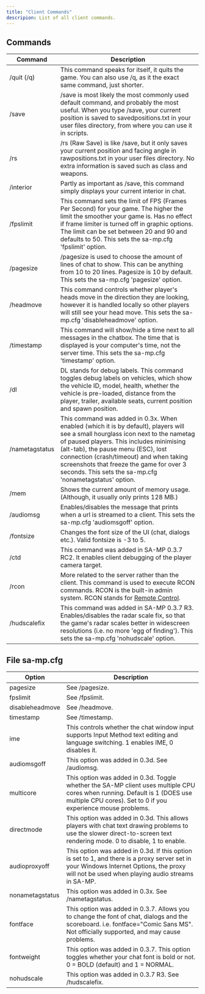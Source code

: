 ```yaml
---
title: "Client Commands"
descripion: List of all client commands.
---
```


## Commands

| Command        | Description                                                                                                                                                                                                                                                                                                                                                            |
| -------------- | ---------------------------------------------------------------------------------------------------------------------------------------------------------------------------------------------------------------------------------------------------------------------------------------------------------------------------------------------------------------------- |
| /quit (/q)     | This command speaks for itself, it quits the game. You can also use /q, as it the exact same command, just shorter.                                                                                                                                                                                                                                                    |
| /save          | /save is most likely the most commonly used default command, and probably the most useful. When you type /save, your current position is saved to savedpositions.txt in your user files directory, from where you can use it in scripts.                                                                                                                               |
| /rs            | /rs (Raw Save) is like /save, but it only saves your current position and facing angle in rawpositions.txt in your user files directory. No extra information is saved such as class and weapons.                                                                                                                                                                      |
| /interior      | Partly as important as /save, this command simply displays your current interior in chat.                                                                                                                                                                                                                                                                              |
| /fpslimit      | This command sets the limit of FPS (Frames Per Second) for your game. The higher the limit the smoother your game is. Has no effect if frame limiter is turned off in graphic options. The limit can be set between 20 and 90 and defaults to 50. This sets the sa-mp.cfg 'fpslimit' option.                                                                           |
| /pagesize      | /pagesize is used to choose the amount of lines of chat to show. This can be anything from 10 to 20 lines. Pagesize is 10 by default. This sets the sa-mp.cfg 'pagesize' option.                                                                                                                                                                                       |
| /headmove      | This command controls whether player's heads move in the direction they are looking, however it is handled locally so other players will still see your head move. This sets the sa-mp.cfg 'disableheadmove' option.                                                                                                                                                   |
| /timestamp     | This command will show/hide a time next to all messages in the chatbox. The time that is displayed is your computer's time, not the server time. This sets the sa-mp.cfg 'timestamp' option.                                                                                                                                                                           |
| /dl            | DL stands for debug labels. This command toggles debug labels on vehicles, which show the vehicle ID, model, health, whether the vehicle is pre-loaded, distance from the player, trailer, available seats, current position and spawn position.                                                                                                                       |
| /nametagstatus | This command was added in 0.3x. When enabled (which it is by default), players will see a small hourglass icon next to the nametag of paused players. This includes minimising (alt-tab), the pause menu (ESC), lost connection (crash/timeout) and when taking screenshots that freeze the game for over 3 seconds. This sets the sa-mp.cfg 'nonametagstatus' option. |
| /mem           | Shows the current amount of memory usage. (Although, it usually only prints 128 MB.)                                                                                                                                                                                                                                                                                   |
| /audiomsg      | Enables/disables the message that prints when a url is streamed to a client. This sets the sa-mp.cfg 'audiomsgoff' option.                                                                                                                                                                                                                                             |
| /fontsize      | Changes the font size of the UI (chat, dialogs etc.). Valid fontsize is -3 to 5.                                                                                                                                                                                                                                                                                       |
| /ctd           | This command was added in SA-MP 0.3.7 RC2. It enables client debugging of the player camera target.                                                                                                                                                                                                                                                                    |
| /rcon          | More related to the server rather than the client. This command is used to execute RCON commands. RCON is the built-in admin system. RCON stands for [Remote Control](../server/ControllingServer#using-rcon).                                                                                                                                                         |
| /hudscalefix   | This command was added in SA-MP 0.3.7 R3. Enables/disables the radar scale fix, so that the game's radar scales better in widescreen resolutions (i.e. no more 'egg of finding'). This sets the sa-mp.cfg 'nohudscale' option.                                                                                                                                         |

## File sa-mp.cfg

| Option          | Description                                                                                                                                                                                  |
| --------------- | -------------------------------------------------------------------------------------------------------------------------------------------------------------------------------------------- |
| pagesize        | See /pagesize.                                                                                                                                                                               |
| fpslimit        | See /fpslimit.                                                                                                                                                                               |
| disableheadmove | See /headmove.                                                                                                                                                                               |
| timestamp       | See /timestamp.                                                                                                                                                                              |
| ime             | This controls whether the chat window input supports Input Method text editing and language switching. 1 enables IME, 0 disables it.                                                         |
| audiomsgoff     | This option was added in 0.3d. See /audiomsg.                                                                                                                                                |
| multicore       | This option was added in 0.3d. Toggle whether the SA-MP client uses multiple CPU cores when running. Default is 1 (DOES use multiple CPU cores). Set to 0 if you experience mouse problems.  |
| directmode      | This option was added in 0.3d. This allows players with chat text drawing problems to use the slower direct-to-screen text rendering mode. 0 to disable, 1 to enable.                        |
| audioproxyoff   | This option was added in 0.3d. If this option is set to 1, and there is a proxy server set in your Windows Internet Options, the proxy will not be used when playing audio streams in SA-MP. |
| nonametagstatus | This option was added in 0.3x. See /nametagstatus.                                                                                                                                           |
| fontface        | This option was added in 0.3.7. Allows you to change the font of chat, dialogs and the scoreboard. i.e. fontface="Comic Sans MS". Not officially supported, and may cause problems.          |
| fontweight      | This option was added in 0.3.7. This option toggles whether your chat font is bold or not. 0 = BOLD (default) and 1 = NORMAL.                                                                |
| nohudscale      | This option was added in 0.3.7 R3. See /hudscalefix.                                                                                                                                         |
